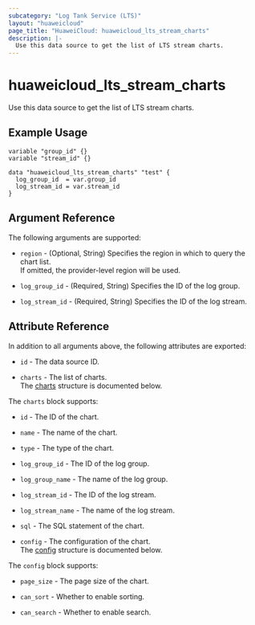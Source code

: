 ```yaml
---
subcategory: "Log Tank Service (LTS)"
layout: "huaweicloud"
page_title: "HuaweiCloud: huaweicloud_lts_stream_charts"
description: |-
  Use this data source to get the list of LTS stream charts.
---
```


# huaweicloud_lts_stream_charts

Use this data source to get the list of LTS stream charts.

## Example Usage

```hcl
variable "group_id" {}
variable "stream_id" {}

data "huaweicloud_lts_stream_charts" "test" {
  log_group_id  = var.group_id
  log_stream_id = var.stream_id
}
```

## Argument Reference

The following arguments are supported:

* `region` - (Optional, String) Specifies the region in which to query the chart list.  
  If omitted, the provider-level region will be used.

* `log_group_id` - (Required, String) Specifies the ID of the log group.

* `log_stream_id` - (Required, String) Specifies the ID of the log stream.

## Attribute Reference

In addition to all arguments above, the following attributes are exported:

* `id` - The data source ID.

* `charts` - The list of charts.  
  The [charts](#stream_charts_attr) structure is documented below.

<a name="stream_charts_attr"></a>
The `charts` block supports:

* `id` - The ID of the chart.

* `name` - The name of the chart.

* `type` - The type of the chart.

* `log_group_id` - The ID of the log group.

* `log_group_name` - The name of the log group.

* `log_stream_id` - The ID of the log stream.

* `log_stream_name` - The name of the log stream.

* `sql` - The SQL statement of the chart.

* `config` - The configuration of the chart.  
  The [config](#stream_charts_config_attr) structure is documented below.

<a name="stream_charts_config_attr"></a>
The `config` block supports:

* `page_size` - The page size of the chart.

* `can_sort` - Whether to enable sorting.

* `can_search` - Whether to enable search.
